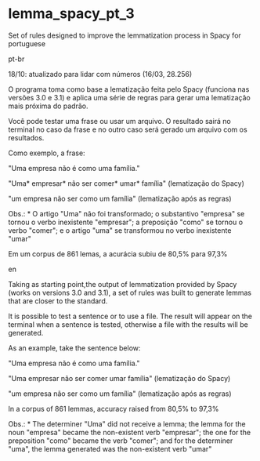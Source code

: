 # lemma_spacy_pt_3
Set of rules designed to improve the lemmatization process in Spacy for portuguese 

pt-br

18/10: atualizado para lidar com números (16/03, 28.256)

O programa toma como base a lematização feita pelo Spacy (funciona nas versões 3.0 e 3.1) e aplica uma série de regras para gerar uma lematização mais próxima do padrão.

Você pode testar uma frase ou usar um arquivo. O resultado sairá no terminal no caso da frase e no outro caso será gerado um arquivo com os resultados.

Como exemplo, a frase:

"Uma empresa não é como uma família."

"Uma* empresar* não ser comer* umar* família" (lematização do Spacy)

"um empresa não ser como um família" (lematização após as regras)

Obs.: * O artigo "Uma" não foi transformado; o substantivo "empresa" se tornou o verbo inexistente "empresar"; a preposição "como" se tornou o verbo "comer"; e o artigo "uma" se transformou no verbo inexistente "umar"

Em um corpus de 861 lemas, a acurácia subiu de 80,5% para 97,3% 


en

Taking as starting point,the output of lemmatization provided by Spacy (works on versions 3.0 and 3.1), a set of rules was built to generate lemmas that are closer to the standard.

It is possible to test a sentence or to use a file. The result will appear on the terminal when a sentence is tested, otherwise a file with the results will be generated.

As an example, take the sentence below:

"Uma empresa não é como uma família."

"Uma empresar não ser comer umar família" (lematização do Spacy)

"um empresa não ser como um família" (lematização após as regras)

In a corpus of 861 lemmas, accuracy raised from 80,5% to 97,3% 

Obs.: * The determiner "Uma" did not receive a lemma; the lemma for the noun "empresa" became the non-existent verb "empresar"; the one for the preposition "como" became the verb "comer"; and for the determiner "uma", the lemma generated was the non-existent verb "umar"
